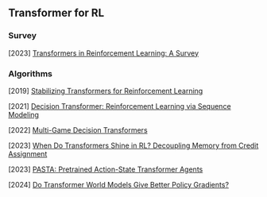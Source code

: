 ## Transformer for RL

### Survey

[2023] [Transformers in Reinforcement Learning: A Survey](https://arxiv.org/abs/2307.05979)



### Algorithms

[2019] [Stabilizing Transformers for Reinforcement Learning](https://arxiv.org/abs/1910.06764)

[2021] [Decision Transformer: Reinforcement Learning via Sequence Modeling](https://arxiv.org/abs/2106.01345)

[2022] [Multi-Game Decision Transformers](https://arxiv.org/abs/2205.15241)

[2023] [When Do Transformers Shine in RL? Decoupling Memory from Credit Assignment](https://arxiv.org/abs/2307.03864)

[2023] [PASTA: Pretrained Action-State Transformer Agents](https://arxiv.org/abs/2307.10936)

[2024] [Do Transformer World Models Give Better Policy Gradients?](https://arxiv.org/abs/2402.05290)
